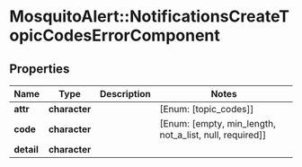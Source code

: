 # MosquitoAlert::NotificationsCreateTopicCodesErrorComponent


## Properties
Name | Type | Description | Notes
------------ | ------------- | ------------- | -------------
**attr** | **character** |  | [Enum: [topic_codes]] 
**code** | **character** |  | [Enum: [empty, min_length, not_a_list, null, required]] 
**detail** | **character** |  | 


